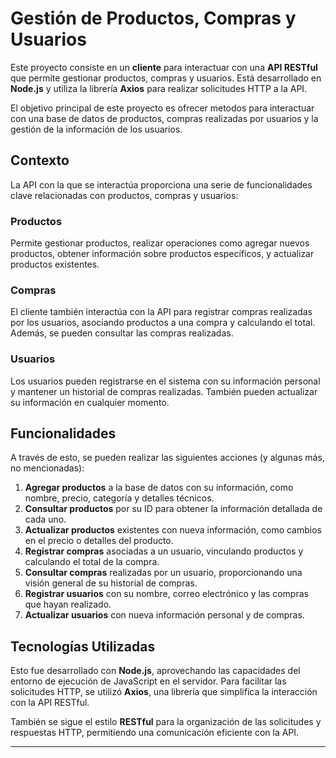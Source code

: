 # Gestión de Productos, Compras y Usuarios

Este proyecto consiste en un **cliente** para interactuar con una **API RESTful** que permite gestionar productos, compras y usuarios. Está desarrollado en **Node.js** y utiliza la librería **Axios** para realizar solicitudes HTTP a la API.

El objetivo principal de este proyecto es ofrecer metodos para interactuar con una base de datos de productos, compras realizadas por usuarios y la gestión de la información de los usuarios.

## Contexto

La API con la que se interactúa proporciona una serie de funcionalidades clave relacionadas con productos, compras y usuarios:

### Productos

Permite gestionar productos, realizar operaciones como agregar nuevos productos, obtener información sobre productos específicos, y actualizar productos existentes. 

### Compras

El cliente también interactúa con la API para registrar compras realizadas por los usuarios, asociando productos a una compra y calculando el total. Además, se pueden consultar las compras realizadas.

### Usuarios

Los usuarios pueden registrarse en el sistema con su información personal y mantener un historial de compras realizadas. También pueden actualizar su información en cualquier momento.

## Funcionalidades

A través de esto, se pueden realizar las siguientes acciones (y algunas más, no mencionadas):

1. **Agregar productos** a la base de datos con su información, como nombre, precio, categoría y detalles técnicos.
2. **Consultar productos** por su ID para obtener la información detallada de cada uno.
3. **Actualizar productos** existentes con nueva información, como cambios en el precio o detalles del producto.
4. **Registrar compras** asociadas a un usuario, vinculando productos y calculando el total de la compra.
5. **Consultar compras** realizadas por un usuario, proporcionando una visión general de su historial de compras.
6. **Registrar usuarios** con su nombre, correo electrónico y las compras que hayan realizado.
7. **Actualizar usuarios** con nueva información personal y de compras.

## Tecnologías Utilizadas

Esto fue desarrollado con **Node.js**, aprovechando las capacidades del entorno de ejecución de JavaScript en el servidor. Para facilitar las solicitudes HTTP, se utilizó **Axios**, una librería que simplifica la interacción con la API RESTful.

También se sigue el estilo **RESTful** para la organización de las solicitudes y respuestas HTTP, permitiendo una comunicación eficiente con la API.

--------------------------------------------------------------------------------------------------------------